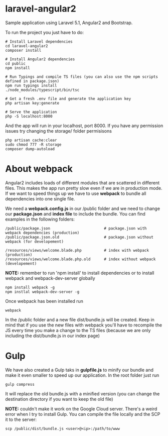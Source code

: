 # laravel-angular2

Sample application using Laravel 5.1, Angular2 and Bootstrap.

To run the project you just have to do:

    # Install Laravel dependencies
    cd laravel-angular2
    composer install

    # Install Angular2 dependencies
    cd public
    npm install

    # Run Typings and compile TS files (you can also use the npm scripts defined in package.json)
    npm run typings install
    ./node_modules/typescript/bin/tsc

    # Get a fresh .env file and generate the application key
    php artisan key:generate

    # Serve the application
    php -S localhost:8000

And the app will run in your localhost, port 8000. If you have any permission issues try changing the storage/ folder permisisons

    php artisan cache:clear
    sudo chmod 777 -R storage
    composer dump-autoload

# About webpack

Angular2 includes loads of different modules that are scattered in different files. This makes the app run pretty slow even if we are in production mode. If we want to speed things up we have to use **webpack** to bundle all dependencies into one single file.

We need a **webpack.config.js** in our /public folder and we need to change our **package.json** and **index file** to include the bundle.
You can find examples in the following folders:

    /public/package.json                        # package.json with webpack dependencies (production)
    /public/package.json.old                    # package.json without webpack (for developement)

    /resources/views/welcome.blade.php          # index with webpack (production)
    /resources/views/welcome.blade.php.old      # index without webpack (developement)

**NOTE:** remember to run 'npm install' to install dependencies or to install webpack and webpack-dev-server globally

    npm install webpack -g
    npm instlal webpack-dev-server -g

Once webpack has been installed run

    webpack

In the /public folder and a new file dist/bundle.js will be created. Keep in mind that if you use the new files with webpack you'll have to recompile the JS every time you make a change to the TS files (because we are only including the dist/bundle.js in our index page)

# Gulp
We have also created a Gulp taks in **gulpfile.js** to minify our bundle and make it even smaller to speed up our application. In the root folder just run

    gulp compress

It will replace the old bundle.js with a minified version (you can change the destination directory if you want to keep the old file)

**NOTE:** couldn't make it work on the Google Cloud server. There's a weird error when I try to install Gulp. You can compile the file locally and the SCP it to the server:

    scp /public/dist/bundle.js <user>@<ip>:/path/to/www
